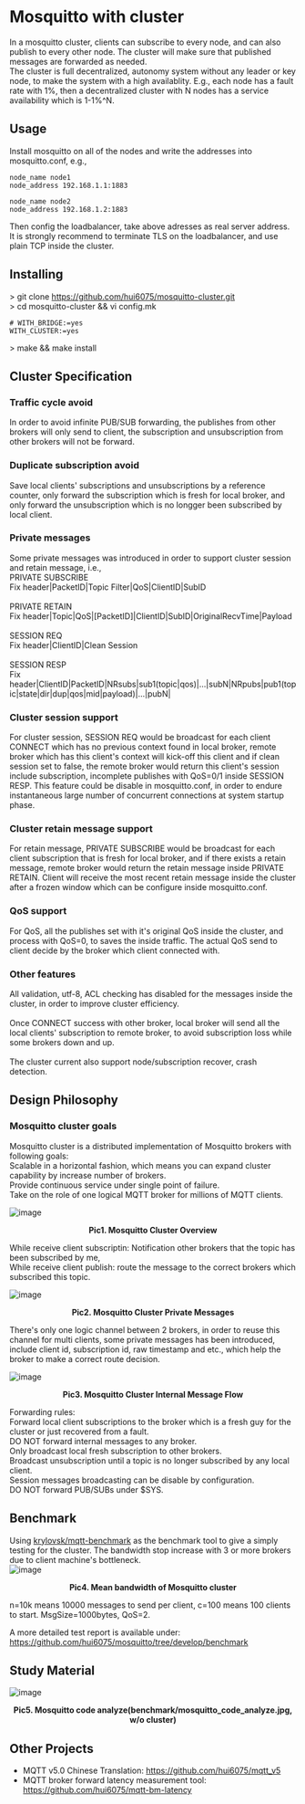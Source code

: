 Mosquitto with cluster
=================
In a mosquitto cluster, clients can subscribe to every node, and can also publish to every other node. The cluster will make sure that published messages are forwarded as needed.<br>
The cluster is full decentralized, autonomy system without any leader or key node, to make the system with a high availablity.
E.g., each node has a fault rate with 1%, then a decentralized cluster with N nodes has a service availability which is 1-1%^N.<br>

## Usage

Install mosquitto on all of the nodes and write the addresses into mosquitto.conf, e.g.,<br>
```
node_name node1
node_address 192.168.1.1:1883

node_name node2
node_address 192.168.1.2:1883
```

Then config the loadbalancer, take above adresses as real server address. It is strongly recommend to terminate TLS on the loadbalancer, and use plain TCP inside the cluster.<br>

## Installing
\> git clone https://github.com/hui6075/mosquitto-cluster.git </br>
\> cd mosquitto-cluster && vi config.mk </br>
```
# WITH_BRIDGE:=yes
WITH_CLUSTER:=yes
```
\> make && make install </br>

## Cluster Specification

### Traffic cycle avoid
In order to avoid infinite PUB/SUB forwarding, the publishes from other brokers will only send to client, the subscription and unsubscription from other brokers will not be forward.<br>
### Duplicate subscription avoid
Save local clients' subscriptions and unsubscriptions by a reference counter, only forward the subscription which is fresh for local broker, and only forward the unsubscription which is no longger been subscribed by local client.<br>
### Private messages
Some private messages was introduced in order to support cluster session and retain message, i.e.,<br>
PRIVATE SUBSCRIBE<br>
Fix header|PacketID|Topic Filter|QoS|ClientID|SubID<br><br>
PRIVATE RETAIN<br>
Fix header|Topic|QoS|[PacketID]|ClientID|SubID|OriginalRecvTime|Payload<br><br>
SESSION REQ<br>
Fix header|ClientID|Clean Session<br><br>
SESSION RESP<br>
Fix header|ClientID|PacketID|NRsubs|sub1(topic|qos)|...|subN|NRpubs|pub1(topic|state|dir|dup|qos|mid|payload)|...|pubN|<br>
### Cluster session support
For cluster session, SESSION REQ would be broadcast for each client CONNECT which has no previous context found in local broker, remote broker which has this client's context will kick-off this client and if clean session set to false, the remote broker would return this client's session include subscription, incomplete publishes with QoS=0/1 inside SESSION RESP. This feature could be disable in mosquitto.conf, in order to endure instantaneous large number of concurrent connections at system startup phase.<br>
### Cluster retain message support
For retain message, PRIVATE SUBSCRIBE would be broadcast for each client subscription that
is fresh for local broker, and if there exists a retain message, remote broker would
return the retain message inside PRIVATE RETAIN. Client will receive the most recent retain message inside the cluster after a frozen window which can be configure inside mosquitto.conf.<br>
### QoS support
For QoS, all the publishes set with it's original QoS inside the cluster, and process with QoS=0, to saves the inside traffic. The actual QoS send to client decide by the broker which client connected with.<br>
### Other features
All validation, utf-8, ACL checking has disabled for the messages inside the cluster, in order to improve cluster efficiency.<br><br>
Once CONNECT success with other broker, local broker will send all the local clients' subscription to remote broker, to avoid subscription loss while some brokers down and up.<br><br>
The cluster current also support node/subscription recover, crash detection.<br>
## Design Philosophy
### Mosquitto cluster goals
Mosquitto cluster is a distributed implementation of Mosquitto brokers with following goals:<br>
Scalable in a horizontal fashion, which means you can expand cluster capability by increase number of brokers.<br>
Provide continuous service under single point of failure.<br>
Take on the role of one logical MQTT broker for millions of MQTT clients.<br>

![image](https://github.com/hui6075/mosquitto/blob/develop/img/1.jpg)
<p align="center"><b>Pic1. Mosquitto Cluster Overview</b></p>
While receive client subscriptin: Notification other brokers that the topic has been subscribed by me,<br>
While receive client publish: route the message to the correct brokers which subscribed this topic.<br>

![image](https://github.com/hui6075/mosquitto/blob/develop/img/2.jpg)
<p align="center"><b>Pic2. Mosquitto Cluster Private Messages</b></p>
There's only one logic channel between 2 brokers, in order to reuse this channel for multi clients, 
some private messages has been introduced, include client id, subscription id, raw timestamp and etc., 
which help the broker to make a correct route decision.<br>

![image](https://github.com/hui6075/mosquitto/blob/develop/img/3.jpg)
<p align="center"><b>Pic3. Mosquitto Cluster Internal Message Flow</b></p>
Forwarding rules:<br>
Forward local client subscriptions to the broker which is a fresh guy for the cluster or just recovered from a fault.<br>
DO NOT forward internal messages to any broker.<br>
Only broadcast local fresh subscription to other brokers.<br>
Broadcast unsubscription until a topic is no longer subscribed by any local client.<br>
Session messages broadcasting can be disable by configuration.<br>
DO NOT forward PUB/SUBs under $SYS.

## Benchmark
Using [krylovsk/mqtt-benchmark](https://github.com/krylovsk/mqtt-benchmark) as the benchmark tool to give a simply testing for the cluster. The bandwidth stop increase with 3 or more brokers due to client machine's bottleneck.<br>
![image](https://github.com/hui6075/mosquitto/blob/develop/img/cluster_throughput.jpg)
<p align="center"><b>Pic4. Mean bandwidth of Mosquitto cluster</b></p>
n=10k means 10000 messages to send per client, c=100 means 100 clients to start.
MsgSize=1000bytes, QoS=2.<br>

A more detailed test report is available under:
https://github.com/hui6075/mosquitto/tree/develop/benchmark

## Study Material

![image](https://github.com/hui6075/mosquitto-cluster/blob/master/benchmark/mosquitto_code_analyze.jpg)
<p align="center"><b>Pic5. Mosquitto code analyze(benchmark/mosquitto_code_analyze.jpg, w/o cluster)</b></p>

## Other Projects
* MQTT v5.0 Chinese Translation: <https://github.com/hui6075/mqtt_v5>
* MQTT broker forward latency measurement tool: <https://github.com/hui6075/mqtt-bm-latency>
